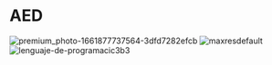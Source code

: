 # AED
![premium_photo-1661877737564-3dfd7282efcb](https://github.com/Zaakowz/AED/assets/129162843/c93cb2b6-d436-4ecf-8c4d-16ab8ad3c595)
![maxresdefault](https://github.com/Zaakowz/AED/assets/129162843/967879e5-1945-45dd-8adf-9d257084dde5)
![lenguaje-de-programacic3b3](https://github.com/Zaakowz/AED/assets/129162843/585c56bf-6be7-47a7-854e-b9ed333ef2c7)
